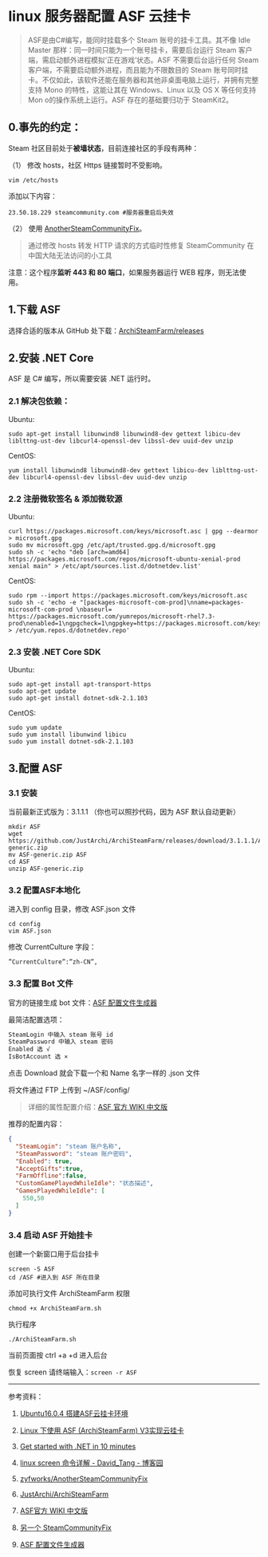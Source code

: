 # linux 服务器配置 ASF 云挂卡

> ASF是由C#编写，能同时挂载多个 Steam 账号的挂卡工具。其不像 Idle Master 那样：同一时间只能为一个账号挂卡，需要后台运行 Steam 客户端，需启动额外进程模拟‘正在游戏’状态。ASF 不需要后台运行任何 Steam 客户端，不需要启动额外进程，而且能为不限数目的 Steam 账号同时挂卡。不仅如此，该软件还能在服务器和其他非桌面电脑上运行，并拥有完整支持 Mono 的特性，这能让其在 Windows、Linux 以及 OS X 等任何支持 Mon o的操作系统上运行。ASF 存在的基础要归功于 SteamKit2。

## 0.事先的约定：

Steam 社区目前处于**被墙状态**，目前连接社区的手段有两种：

（1） 修改 hosts，社区 Https 链接暂时不受影响。

```ssh
vim /etc/hosts
```

添加以下内容：

```vim
23.50.18.229 steamcommunity.com #服务器重启后失效
```

（2） 使用 [AnotherSteamCommunityFix](https://github.com/zyfworks/AnotherSteamCommunityFix)。

>通过修改 hosts 转发 HTTP 请求的方式临时性修复 SteamCommunity 在中国大陆无法访问的小工具

注意：这个程序**监听 443 和 80 端口**，如果服务器运行 WEB 程序，则无法使用。

## 1.下载 ASF

选择合适的版本从 GitHub 处下载：[ArchiSteamFarm/releases](https://github.com/JustArchi/ArchiSteamFarm/releases)

## 2.安装 .NET Core

ASF 是 C# 编写，所以需要安装 .NET 运行时。

### 2.1 解决包依赖：

Ubuntu:

```shell
sudo apt-get install libunwind8 libunwind8-dev gettext libicu-dev liblttng-ust-dev libcurl4-openssl-dev libssl-dev uuid-dev unzip
```

CentOS:

```shell
yum install libunwind8 libunwind8-dev gettext libicu-dev liblttng-ust-dev libcurl4-openssl-dev libssl-dev uuid-dev unzip
```

### 2.2 注册微软签名 & 添加微软源

Ubuntu:

```shell
curl https://packages.microsoft.com/keys/microsoft.asc | gpg --dearmor > microsoft.gpg
sudo mv microsoft.gpg /etc/apt/trusted.gpg.d/microsoft.gpg
sudo sh -c 'echo "deb [arch=amd64] https://packages.microsoft.com/repos/microsoft-ubuntu-xenial-prod xenial main" > /etc/apt/sources.list.d/dotnetdev.list'
```

CentOS:

```shell
sudo rpm --import https://packages.microsoft.com/keys/microsoft.asc
sudo sh -c 'echo -e "[packages-microsoft-com-prod]\nname=packages-microsoft-com-prod \nbaseurl= https://packages.microsoft.com/yumrepos/microsoft-rhel7.3-prod\nenabled=1\ngpgcheck=1\ngpgkey=https://packages.microsoft.com/keys/microsoft.asc" > /etc/yum.repos.d/dotnetdev.repo'
```

### 2.3 安装 .NET Core SDK

Ubuntu:

```shell
sudo apt-get install apt-transport-https
sudo apt-get update
sudo apt-get install dotnet-sdk-2.1.103
```

CentOS:

```shell
sudo yum update
sudo yum install libunwind libicu
sudo yum install dotnet-sdk-2.1.103
```

## 3.配置 ASF

### 3.1 安装

当前最新正式版为：3.1.1.1 （你也可以照抄代码，因为 ASF 默认自动更新）

```shell
mkdir ASF
wget https://github.com/JustArchi/ArchiSteamFarm/releases/download/3.1.1.1/ASF-generic.zip
mv ASF-generic.zip ASF
cd ASF
unzip ASF-generic.zip
```

### 3.2 配置ASF本地化

进入到 config 目录，修改 ASF.json 文件

```shell
cd config
vim ASF.json
```

修改 CurrentCulture 字段：

```vim
”CurrentCulture”:”zh-CN”,
```

### 3.3 配置 Bot 文件

官方的链接生成 bot 文件：[ASF 配置文件生成器](https://justarchi.github.io/ArchiSteamFarm/#/bot)

最简洁配置选项：

```sh
SteamLogin 中输入 steam 账号 id
SteamPassword 中输入 steam 密码
Enabled 选 √
IsBotAccount 选 ×
```

点击 Download 就会下载一个和 Name 名字一样的 .json 文件

将文件通过 FTP 上传到 ~/ASF/config/

> 详细的属性配置介绍：[ASF 官方 WIKI 中文版](https://steamcn.com/t187703-1-1)

推荐的配置内容：

```json
{
  "SteamLogin": "steam 账户名称",
  "SteamPassword": "steam 账户密码",
  "Enabled": true,
  "AcceptGifts":true,
  "FarmOffline":false,
  "CustomGamePlayedWhileIdle": "状态描述",
  "GamesPlayedWhileIdle": [
    550,50
  ]
}
```

### 3.4 启动 ASF 开始挂卡

创建一个新窗口用于后台挂卡

```shell
screen -S ASF
cd /ASF #进入到 ASF 所在目录
```

添加可执行文件 ArchiSteamFarm 权限

```shell
chmod +x ArchiSteamFarm.sh
```

执行程序

```shell
./ArchiSteamFarm.sh
```

当前页面按 ctrl +a +d 进入后台

恢复 screen 请终端输入：`screen -r ASF`

---

参考资料：

1. [Ubuntu16.0.4 搭建ASF云挂卡环境](https://www.jianshu.com/p/13beaf40fa0a)

1. [Linux 下使用 ASF (ArchiSteamFarm) V3实现云挂卡](http://itdream.me/2017/10/366)

1. [Get started with .NET in 10 minutes](https://www.microsoft.com/net/learn/get-started/linux/centos)

1. [linux screen 命令详解 - David_Tang - 博客园](https://www.cnblogs.com/mchina/archive/2013/01/30/2880680.html)

1. [zyfworks/AnotherSteamCommunityFix](https://github.com/zyfworks/AnotherSteamCommunityFix)

1. [JustArchi/ArchiSteamFarm](https://github.com/JustArchi/ArchiSteamFarm)

1. [ASF官方 WIKI 中文版](https://steamcn.com/t187703-1-1)

1. [另一个 SteamCommunityFix](https://steamcn.com/t339641-1-1)

1. [ASF 配置文件生成器](https://justarchi.github.io/ArchiSteamFarm/#/bot)